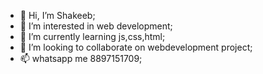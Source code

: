 - 👋 Hi, I’m Shakeeb;
- 👀 I’m interested in web development;
- 🌱 I’m currently learning js,css,html;
- 💞️ I’m looking to collaborate on webdevelopment project;
- 📫 whatsapp me 8897151709;

<!---
SHAKEEB0/SHAKEEB0 is a ✨ special ✨ repository because its `README.md` (this file) appears on your GitHub profile.
You can click the Preview link to take a look at your changes.
--->
